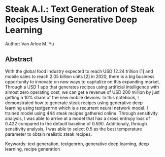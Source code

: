 # Steak A.I.: Text Generation of Steak Recipes Using Generative Deep Learning

Author: Van Arloe M. Yu

## Abstract
With the global food industry expected to reach USD 12.24 trillion [1] and mobile sales to reach 2.05 billion units [2] in 2020, there is a big business opportunity to innovate on new ways to capitalize on this expanding market. Through a USD 1 app that generates recipes using artificial intelligence with almost zero operating cost, we can get a revenue of USD 200 million by just getting a 10% share of the new mobile devices. In this notebook, I demonstrated how to generate steak recipes using generative deep learning using textgenrnn which is a recurrent neural network model. I trained model using 444 steak recipes gathered online. Through sensitivity analysis, I was able to arrive at a model that has a cross entropy loss of 0.422 compared to the default baseline of 0.590. Additionaly, through sensitivity analysis, I was able to select 0.5 as the best temperature parameter to obtain realistic steak recipes.

Keywords: text generation, textgenrnn, generative deep learning, deep learning, recipe generation
